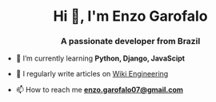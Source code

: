 <h1 align="center">Hi 👋, I'm Enzo Garofalo</h1>
<h3 align="center">A passionate developer from Brazil</h3>

- 🌱 I’m currently learning **Python, Django, JavaScipt**

- 📝 I regularly write articles on <a href="https://ripe-moat-f8e.notion.site/7aefb89b3c174143a877e3fce49b2ea1?v=12ded290839943ef96d22435066ab9d1&pvs=4">Wiki Engineering</a>

- 📫 How to reach me **enzo.garofalo07@gmail.com**

